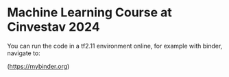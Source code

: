 # Machine Learning Course at Cinvestav 2024


You can run the code in a tf2.11 environment online, for example with binder, navigate to:

(https://mybinder.org)



